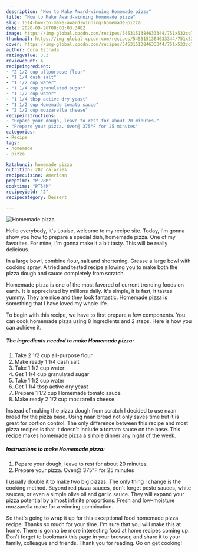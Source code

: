 ```yaml
---
description: "How to Make Award-winning Homemade pizza"
title: "How to Make Award-winning Homemade pizza"
slug: 1514-how-to-make-award-winning-homemade-pizza
date: 2020-09-26T08:08:03.348Z
image: https://img-global.cpcdn.com/recipes/5453151384633344/751x532cq70/homemade-pizza-recipe-main-photo.jpg
thumbnail: https://img-global.cpcdn.com/recipes/5453151384633344/751x532cq70/homemade-pizza-recipe-main-photo.jpg
cover: https://img-global.cpcdn.com/recipes/5453151384633344/751x532cq70/homemade-pizza-recipe-main-photo.jpg
author: Cora Estrada
ratingvalue: 3.3
reviewcount: 4
recipeingredient:
- "2 1/2 cup allpurpose flour"
- "1 1/4 dash salt"
- "1 1/2 cup water"
- "1 1/4 cup granulated sugar"
- "1 1/2 cup water"
- "1 1/4 tbsp active dry yeast"
- "1 1/2 cup Homemade tomato sauce"
- "2 1/2 cup mozzarella cheese"
recipeinstructions:
- "Pepare your dough, leave to rest for about 20 minutes."
- "Prepare your pizza. Oven@ 375°F for 25 minutes"
categories:
- Recipe
tags:
- homemade
- pizza

katakunci: homemade pizza 
nutrition: 282 calories
recipecuisine: American
preptime: "PT28M"
cooktime: "PT54M"
recipeyield: "2"
recipecategory: Dessert

---
```



![Homemade pizza](https://img-global.cpcdn.com/recipes/5453151384633344/751x532cq70/homemade-pizza-recipe-main-photo.jpg)

Hello everybody, it's Louise, welcome to my recipe site. Today, I'm gonna show you how to prepare a special dish, homemade pizza. One of my favorites. For mine, I'm gonna make it a bit tasty. This will be really delicious.

In a large bowl, combine flour, salt and shortening. Grease a large bowl with cooking spray. A tried and tested recipe allowing you to make both the pizza dough and sauce completely from scratch.

Homemade pizza is one of the most favored of current trending foods on earth. It is appreciated by millions daily. It's simple, it is fast, it tastes yummy. They are nice and they look fantastic. Homemade pizza is something that I have loved my whole life.


To begin with this recipe, we have to first prepare a few components. You can cook homemade pizza using 8 ingredients and 2 steps. Here is how you can achieve it.

<!--inarticleads1-->

##### The ingredients needed to make Homemade pizza:

1. Take 2 1/2 cup all-purpose flour
1. Make ready 1 1/4 dash salt
1. Take 1 1/2 cup water
1. Get 1 1/4 cup granulated sugar
1. Take 1 1/2 cup water
1. Get 1 1/4 tbsp active dry yeast
1. Prepare 1 1/2 cup Homemade tomato sauce
1. Make ready 2 1/2 cup mozzarella cheese


Instead of making the pizza dough from scratch I decided to use naan bread for the pizza base. Using naan bread not only saves time but it is great for portion control. The only difference between this recipe and most pizza recipes is that It doesn&#39;t include a tomato sauce on the base. This recipe makes homemade pizza a simple dinner any night of the week. 

<!--inarticleads2-->

##### Instructions to make Homemade pizza:

1. Pepare your dough, leave to rest for about 20 minutes.
1. Prepare your pizza. Oven@ 375°F for 25 minutes


I usually double it to make two big pizzas. The only thing I change is the cooking method. Beyond red pizza sauces, don&#39;t forget pesto sauces, white sauces, or even a simple olive oil and garlic sauce. They will expand your pizza potential by almost infinite proportions. Fresh and low-moisture mozzarella make for a winning combination. 

So that's going to wrap it up for this exceptional food homemade pizza recipe. Thanks so much for your time. I'm sure that you will make this at home. There is gonna be more interesting food at home recipes coming up. Don't forget to bookmark this page in your browser, and share it to your family, colleague and friends. Thank you for reading. Go on get cooking!

